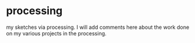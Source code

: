 # processing
my sketches via processing.
I will add comments here about the work done on my various projects in the processing.
